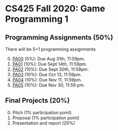 # CS425 Fall 2020: Game Programming 1


## Programming Assignments (50%)
There will be 5+1 programming assignments

0. [PA00](PA00-SDL2-Setup) (0%): Due Aug 31th, 11:59pm.
1. [PA01](PA01-Level-Loading) (10%): Due Sept 14th, 11:59pm.
2. [PA02](PA02-Perlin-Noise)  (10%): Due Sept 30th, 11:59pm.
3. [PA03](PA03-Pathing) (10%): Due Oct 13, 11:59pm. 
4. [PA04](PA04-Behavior-Tree) (10%): Due Nov 11, 11:59pm. 
5. [PA05](PA05-Boids) (10%): Due Nov 30, 11:59 pm.

## Final Projects (20%)
0. Pitch (1% participation point)
1. Proposal (1% participation point)
2. Presentation and report (20%)
